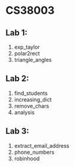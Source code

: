 # CS38003

## Lab 1:
1) exp_taylor
2) polar2rect
3) triangle_angles

## Lab 2:
1) find_students
2) increasing_dict
3) remove_chars
4) analysis

## Lab 3:
1) extract_email_address
2) phone_numbers
3) robinhood
